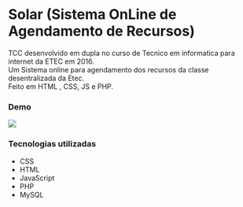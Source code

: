 # Solar (Sistema OnLine de Agendamento de Recursos)
  
TCC desenvolvido em dupla no curso de Tecnico em informatica para internet da ETEC em 2016. </br>
Um Sistema online para agendamento dos recursos da classe desentralizada da Etec. </br>
Feito em HTML , CSS, JS e PHP.

### Demo
<div>
    <a href="https://www.loom.com/share/53f7a45fe09a41cdbad4ae317febcb1d">
      <img style="max-width:300px;" src="https://cdn.loom.com/sessions/thumbnails/53f7a45fe09a41cdbad4ae317febcb1d-with-play.gif">
    </a>
  </div>
  
### Tecnologias utilizadas
- CSS
- HTML
- JavaScript
- PHP
- MySQL

